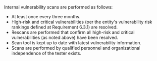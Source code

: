Internal vulnerability scans are performed as follows:

- At least once every three months.
- High-risk and critical vulnerabilities (per the entity's vulnerability risk rankings defined at Requirement 6.3.1) are resolved.
- Rescans are performed that confirm all high-risk and critical vulnerabilities (as noted above) have been resolved.
- Scan tool is kept up to date with latest vulnerability information.
- Scans are performed by qualified personnel and organizational independence of the tester exists.